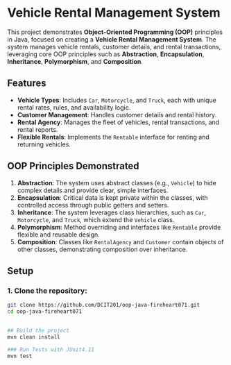 # Vehicle Rental Management System

This project demonstrates **Object-Oriented Programming (OOP)** principles in Java, focused on creating a **Vehicle Rental Management System**. The system manages vehicle rentals, customer details, and rental transactions, leveraging core OOP principles such as **Abstraction**, **Encapsulation**, **Inheritance**, **Polymorphism**, and **Composition**.

## Features

- **Vehicle Types**: Includes `Car`, `Motorcycle`, and `Truck`, each with unique rental rates, rules, and availability logic.
- **Customer Management**: Handles customer details and rental history.
- **Rental Agency**: Manages the fleet of vehicles, rental transactions, and rental reports.
- **Flexible Rentals**: Implements the `Rentable` interface for renting and returning vehicles.

## OOP Principles Demonstrated

1. **Abstraction**: The system uses abstract classes (e.g., `Vehicle`) to hide complex details and provide clear, simple interfaces.
2. **Encapsulation**: Critical data is kept private within the classes, with controlled access through public getters and setters.
3. **Inheritance**: The system leverages class hierarchies, such as `Car`, `Motorcycle`, and `Truck`, which extend the `Vehicle` class.
4. **Polymorphism**: Method overriding and interfaces like `Rentable` provide flexible and reusable design.
5. **Composition**: Classes like `RentalAgency` and `Customer` contain objects of other classes, demonstrating composition over inheritance.

## Setup

### 1. Clone the repository:
```bash
git clone https://github.com/DCIT201/oop-java-fireheart071.git
cd oop-java-fireheart071

    
## Build the project
mvn clean install

### Run Tests with JUnit4.11
mvn test

